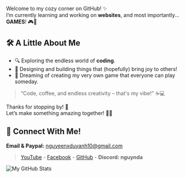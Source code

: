 Welcome to my cozy corner on GitHub! ✨  
I’m currently learning and working on **websites**, and most importantly... **GAMES**! 🎮🎉  

## 🛠️ A Little About Me  
- 🔍 Exploring the endless world of **coding**.  
- 🎨 Designing and building things that (hopefully) bring joy to others!  
- 🌈 Dreaming of creating my very own game that everyone can play someday. 

> “Code, coffee, and endless creativity – that's my vibe!” ☕💻  

Thanks for stopping by! 🌟  
Let’s make something amazing together! 🐾✨

## 💬 Connect With Me!
**Email & Paypal:** [nguyeenxduyanh10@gmail.com](mailto:nguyeenxduyanh10@gmail.com)
> [YouTube](https://www.youtube.com/@nguynda10) - [Facebook](https://www.facebook.com/nguynda) - [GitHub](https://github.com/nguynda) - **Discord: nguynda**

![My GitHub Stats](https://github-readme-stats-git-masterrstaa-rickstaa.vercel.app/api?username=nguynda&show_icons=true&theme=tokyonight&hide=contribs,prs,issues)
